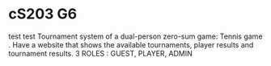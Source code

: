 # cS203 G6
test test
Tournament system of a dual-person zero-sum game: Tennis game .
Have a website that shows the available tournaments, player results and tournament results.
3 ROLES : GUEST, PLAYER, ADMIN
